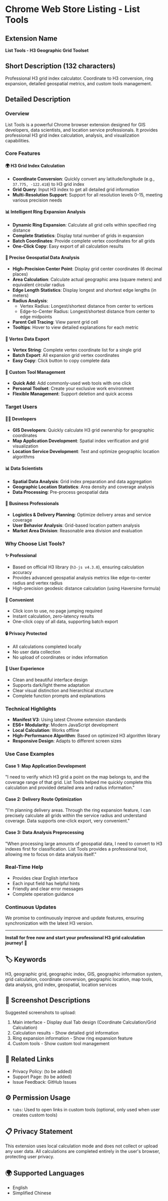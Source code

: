 # Chrome Web Store Listing - List Tools

## Extension Name
**List Tools - H3 Geographic Grid Toolset**

## Short Description (132 characters)
Professional H3 grid index calculator. Coordinate to H3 conversion, ring expansion, detailed geospatial metrics, and custom tools management.

## Detailed Description

### Overview
List Tools is a powerful Chrome browser extension designed for GIS developers, data scientists, and location service professionals. It provides professional H3 grid index calculation, analysis, and visualization capabilities.

### Core Features

#### 🌍 H3 Grid Index Calculation
- **Coordinate Conversion**: Quickly convert any latitude/longitude (e.g., `37.775, -122.418`) to H3 grid index
- **Grid Query**: Input H3 index to get all detailed grid information
- **Multi-Resolution Support**: Support for all resolution levels 0-15, meeting various precision needs

#### 📊 Intelligent Ring Expansion Analysis
- **Dynamic Ring Expansion**: Calculate all grid cells within specified ring distance
- **Complete Statistics**: Display total number of grids in expansion
- **Batch Coordinates**: Provide complete vertex coordinates for all grids
- **One-Click Copy**: Easy export of all calculation results

#### 🎯 Precise Geospatial Data Analysis
- **High-Precision Center Point**: Display grid center coordinates (6 decimal places)
- **Area Calculation**: Calculate actual geographic area (square meters) and equivalent circular radius
- **Edge Length Statistics**: Display longest and shortest edge lengths (in meters)
- **Radius Analysis**:
  - Vertex Radius: Longest/shortest distance from center to vertices
  - Edge-to-Center Radius: Longest/shortest distance from center to edge midpoints
- **Parent Cell Tracing**: View parent grid cell
- **Tooltips**: Hover to view detailed explanations for each metric

#### 📐 Vertex Data Export
- **Vertex String**: Complete vertex coordinate list for a single grid
- **Batch Export**: All expansion grid vertex coordinates
- **Easy Copy**: Click button to copy complete data

#### 🔧 Custom Tool Management
- **Quick Add**: Add commonly-used web tools with one click
- **Personal Toolset**: Create your exclusive work environment
- **Flexible Management**: Support deletion and quick access

### Target Users

#### 👨‍💻 Developers
- **GIS Developers**: Quickly calculate H3 grid ownership for geographic coordinates
- **Map Application Development**: Spatial index verification and grid visualization
- **Location Service Development**: Test and optimize geographic location algorithms

#### 📊 Data Scientists
- **Spatial Data Analysis**: Grid index preparation and data aggregation
- **Geographic Location Statistics**: Area density and coverage analysis
- **Data Processing**: Pre-process geospatial data

#### 🚚 Business Professionals
- **Logistics & Delivery Planning**: Optimize delivery areas and service coverage
- **User Behavior Analysis**: Grid-based location pattern analysis
- **Market Area Division**: Reasonable area division and evaluation

### Why Choose List Tools?

#### ✨ Professional
- Based on official H3 library (`h3-js v4.3.0`), ensuring calculation accuracy
- Provides advanced geospatial analysis metrics like edge-to-center radius and vertex radius
- High-precision geodesic distance calculation (using Haversine formula)

#### 🚀 Convenient
- Click icon to use, no page jumping required
- Instant calculation, zero-latency results
- One-click copy of all data, supporting batch export

#### 🔒 Privacy Protected
- All calculations completed locally
- No user data collection
- No upload of coordinates or index information

#### 🎨 User Experience
- Clean and beautiful interface design
- Supports dark/light theme adaptation
- Clear visual distinction and hierarchical structure
- Complete function prompts and explanations

### Technical Highlights

- **Manifest V3**: Using latest Chrome extension standards
- **ES6+ Modularity**: Modern JavaScript development
- **Local Calculation**: Works offline
- **High-Performance Algorithm**: Based on optimized H3 algorithm library
- **Responsive Design**: Adapts to different screen sizes

### Use Case Examples

#### Case 1: Map Application Development
"I need to verify which H3 grid a point on the map belongs to, and the coverage range of that grid. List Tools helped me quickly complete this calculation and provided detailed area and radius information."

#### Case 2: Delivery Route Optimization
"I'm planning delivery areas. Through the ring expansion feature, I can precisely calculate all grids within the service radius and understand coverage. Data supports one-click export, very convenient."

#### Case 3: Data Analysis Preprocessing
"When processing large amounts of geospatial data, I need to convert to H3 indexes first for classification. List Tools provides a professional tool, allowing me to focus on data analysis itself."

### Real-Time Help

- Provides clear English interface
- Each input field has helpful hints
- Friendly and clear error messages
- Complete operation guidance

### Continuous Updates

We promise to continuously improve and update features, ensuring synchronization with the latest H3 version.

---

**Install for free now and start your professional H3 grid calculation journey!** 🚀

## 🏷️ Keywords
H3, geographic grid, geographic index, GIS, geographic information system, grid calculation, coordinate conversion, geographic location, map tools, data analysis, grid index, geospatial, location services

## 📸 Screenshot Descriptions

Suggested screenshots to upload:
1. Main interface - Display dual Tab design (Coordinate Calculation/Grid Calculation)
2. Calculation results - Show detailed grid information
3. Ring expansion information - Show ring expansion feature
4. Custom tools - Show custom tool management

## 🔗 Related Links
- Privacy Policy: (to be added)
- Support Page: (to be added)
- Issue Feedback: GitHub Issues

## ⚙️ Permission Usage
- `tabs`: Used to open links in custom tools (optional, only used when user creates custom tools)

## 📋 Privacy Statement
This extension uses local calculation mode and does not collect or upload any user data. All calculations are completed entirely in the user's browser, protecting user privacy.

## 🌍 Supported Languages
- English
- Simplified Chinese
